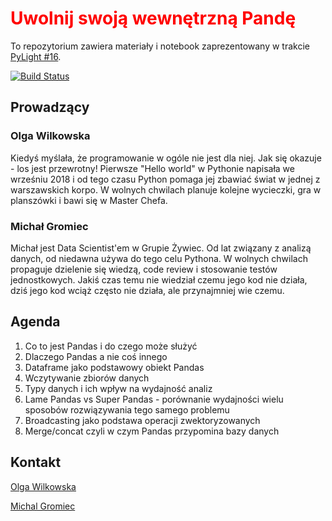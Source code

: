 ﻿<H1><b><font color="red">Uwolnij swoją wewnętrzną Pandę</font></H1></b>

To repozytorium zawiera materiały i notebook zaprezentowany w trakcie [PyLight #16](https://www.pylight.org/16/).

[![Build Status](https://heineken.visualstudio.com/PLDataScienceProgramme/_apis/build/status/PLPyLightMaterials?branchName=master)](https://heineken.visualstudio.com/PLDataScienceProgramme/_build/latest?definitionId=264&branchName=master)

## Prowadzący

### Olga Wilkowska
Kiedyś myślała, że programowanie w ogóle nie jest dla niej. Jak się okazuje - los jest przewrotny! Pierwsze "Hello world" w Pythonie napisała we wrześniu 2018 i od tego czasu Python pomaga jej zbawiać świat w jednej z warszawskich korpo. W wolnych chwilach planuje kolejne wycieczki, gra w planszówki i bawi się w Master Chefa.

### Michał Gromiec
Michał jest Data Scientist'em w Grupie Żywiec. Od lat związany z analizą danych, od niedawna używa do tego celu Pythona. W wolnych chwilach propaguje dzielenie się wiedzą, code review i stosowanie testów jednostkowych. Jakiś czas temu nie wiedział czemu jego kod nie działa, dziś jego kod wciąż często nie działa, ale przynajmniej wie czemu.

## Agenda
1. Co to jest Pandas i do czego może służyć
2. Dlaczego Pandas a nie coś innego
3. Dataframe jako podstawowy obiekt Pandas
4. Wczytywanie zbiorów danych
5. Typy danych i ich wpływ na wydajność analiz
6. Lame Pandas vs Super Pandas - porównanie wydajności wielu sposobów rozwiązywania tego samego problemu
7. Broadcasting jako podstawa operacji zwektoryzowanych
8. Merge/concat czyli w czym Pandas przypomina bazy danych

## Kontakt
[Olga Wilkowska](mailto:ol.wilkowska@gmail.com)

[Michal Gromiec](mailto:michal.gromiec@gmail.com)